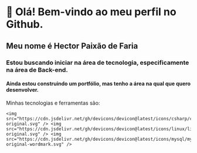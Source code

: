 # 👋 Olá! Bem-vindo ao meu perfil no Github.
## Meu nome é Hector Paixão de Faria
### Estou buscando iniciar na área de tecnologia, especificamente na área de Back-end.

#### Ainda estou construindo um portfólio, mas tenho a área na qual que quero desenvolver.
Minhas tecnologias e ferramentas são:


    <img src="https://cdn.jsdelivr.net/gh/devicons/devicon@latest/icons/csharp/csharp-original.svg" /> <img src="https://cdn.jsdelivr.net/gh/devicons/devicon@latest/icons/linux/linux-original.svg" /> <img src="https://cdn.jsdelivr.net/gh/devicons/devicon@latest/icons/mysql/mysql-original-wordmark.svg" />
          
          
            
          
